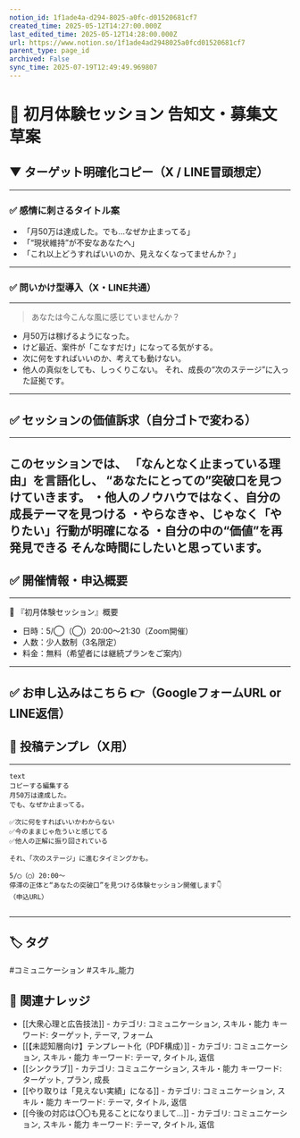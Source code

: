 ```yaml
---
notion_id: 1f1ade4a-d294-8025-a0fc-d01520681cf7
created_time: 2025-05-12T14:27:00.000Z
last_edited_time: 2025-05-12T14:28:00.000Z
url: https://www.notion.so/1f1ade4ad2948025a0fcd01520681cf7
parent_type: page_id
archived: False
sync_time: 2025-07-19T12:49:49.969807
---
```


# 📣 初月体験セッション 告知文・募集文草案

## ▼ ターゲット明確化コピー（X / LINE冒頭想定）
---
### ✅ 感情に刺さるタイトル案
- 「月50万は達成した。でも…なぜか止まってる」
- 「“現状維持”が不安なあなたへ」
- 「これ以上どうすればいいのか、見えなくなってませんか？」
---
### ✅ 問いかけ型導入（X・LINE共通）
---
> あなたは今こんな風に感じていませんか？
- 月50万は稼げるようになった。
- けど最近、案件が「こなすだけ」になってる気がする。
- 次に何をすればいいのか、考えても動けない。
- 他人の真似をしても、しっくりこない。
それ、成長の“次のステージ”に入った証拠です。
---
## ✅ セッションの価値訴求（自分ゴトで変わる）
---
このセッションでは、
「なんとなく止まっている理由」を言語化し、
“あなたにとっての”突破口を見つけていきます。
・他人のノウハウではなく、自分の成長テーマを見つける
・やらなきゃ、じゃなく「やりたい」行動が明確になる
・自分の中の“価値”を再発見できる
そんな時間にしたいと思っています。
---
## ✅ 開催情報・申込概要
---
📌 『初月体験セッション』概要
- 日時：5/◯（◯）20:00〜21:30（Zoom開催）
- 人数：少人数制（3名限定）
- 料金：無料（希望者には継続プランをご案内）
---
✅ お申し込みはこちら
👉（GoogleフォームURL or LINE返信）
---
## 🧠 投稿テンプレ（X用）
---
```plain text
text
コピーする編集する
月50万は達成した。
でも、なぜか止まってる。

✅次に何をすればいいかわからない
✅今のままじゃ危ういと感じてる
✅他人の正解に振り回されている

それ、「次のステージ」に進むタイミングかも。

5/◯（◯）20:00〜
停滞の正体と“あなたの突破口”を見つける体験セッション開催します👇
（申込URL）


```
---

## 🏷️ タグ
#コミュニケーション #スキル_能力

## 🔗 関連ナレッジ
- [[大衆心理と広告技法]] - カテゴリ: コミュニケーション, スキル・能力 キーワード: ターゲット, テーマ, フォーム
- [[【未認知層向け】テンプレート化（PDF構成）]] - カテゴリ: コミュニケーション, スキル・能力 キーワード: テーマ, タイトル, 返信
- [[シンクラブ]] - カテゴリ: コミュニケーション, スキル・能力 キーワード: ターゲット, プラン, 成長
- [[やり取りは「見えない実績」になる]] - カテゴリ: コミュニケーション, スキル・能力 キーワード: テーマ, タイトル, 返信
- [[今後の対応は〇〇も見ることになりまして…]] - カテゴリ: コミュニケーション, スキル・能力 キーワード: テーマ, タイトル, 返信
